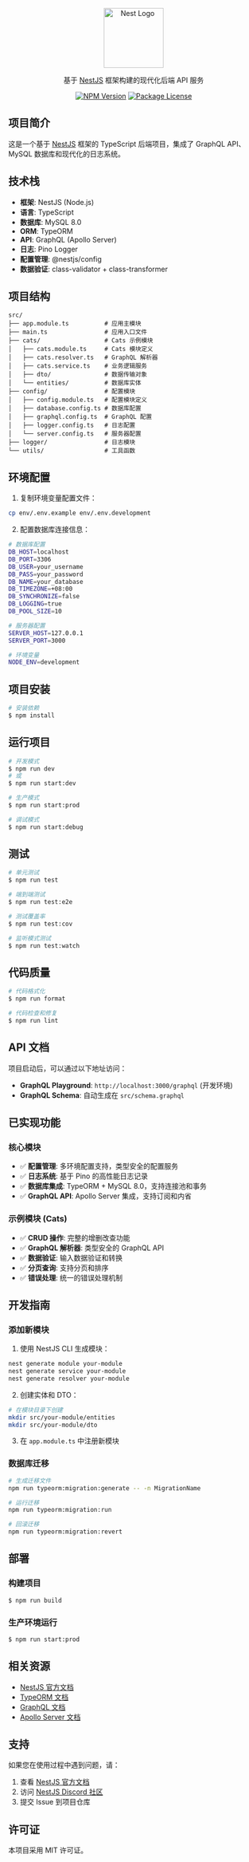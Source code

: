 <p align="center">
  <a href="http://nestjs.com/" target="blank"><img src="https://nestjs.com/img/logo-small.svg" width="120" alt="Nest Logo" /></a>
</p>

<p align="center">基于 <a href="http://nestjs.com/" target="_blank">NestJS</a> 框架构建的现代化后端 API 服务</p>
<p align="center">
  <a href="https://www.npmjs.com/~nestjscore" target="_blank"><img src="https://img.shields.io/npm/v/@nestjs/core.svg" alt="NPM Version" /></a>
  <a href="https://www.npmjs.com/~nestjscore" target="_blank"><img src="https://img.shields.io/npm/l/@nestjs/core.svg" alt="Package License" /></a>
</p>

## 项目简介

这是一个基于 [NestJS](https://github.com/nestjs/nest) 框架的 TypeScript 后端项目，集成了 GraphQL API、MySQL 数据库和现代化的日志系统。

## 技术栈

- **框架**: NestJS (Node.js)
- **语言**: TypeScript
- **数据库**: MySQL 8.0
- **ORM**: TypeORM
- **API**: GraphQL (Apollo Server)
- **日志**: Pino Logger
- **配置管理**: @nestjs/config
- **数据验证**: class-validator + class-transformer

## 项目结构

```
src/
├── app.module.ts          # 应用主模块
├── main.ts                # 应用入口文件
├── cats/                  # Cats 示例模块
│   ├── cats.module.ts     # Cats 模块定义
│   ├── cats.resolver.ts   # GraphQL 解析器
│   ├── cats.service.ts    # 业务逻辑服务
│   ├── dto/               # 数据传输对象
│   └── entities/          # 数据库实体
├── config/                # 配置模块
│   ├── config.module.ts   # 配置模块定义
│   ├── database.config.ts # 数据库配置
│   ├── graphql.config.ts  # GraphQL 配置
│   ├── logger.config.ts   # 日志配置
│   └── server.config.ts   # 服务器配置
├── logger/                # 日志模块
└── utils/                 # 工具函数
```

## 环境配置

1. 复制环境变量配置文件：

```bash
cp env/.env.example env/.env.development
```

2. 配置数据库连接信息：

```bash
# 数据库配置
DB_HOST=localhost
DB_PORT=3306
DB_USER=your_username
DB_PASS=your_password
DB_NAME=your_database
DB_TIMEZONE=+08:00
DB_SYNCHRONIZE=false
DB_LOGGING=true
DB_POOL_SIZE=10

# 服务器配置
SERVER_HOST=127.0.0.1
SERVER_PORT=3000

# 环境变量
NODE_ENV=development
```

## 项目安装

```bash
# 安装依赖
$ npm install
```

## 运行项目

```bash
# 开发模式
$ npm run dev
# 或
$ npm run start:dev

# 生产模式
$ npm run start:prod

# 调试模式
$ npm run start:debug
```

## 测试

```bash
# 单元测试
$ npm run test

# 端到端测试
$ npm run test:e2e

# 测试覆盖率
$ npm run test:cov

# 监听模式测试
$ npm run test:watch
```

## 代码质量

```bash
# 代码格式化
$ npm run format

# 代码检查和修复
$ npm run lint
```

## API 文档

项目启动后，可以通过以下地址访问：

- **GraphQL Playground**: `http://localhost:3000/graphql` (开发环境)
- **GraphQL Schema**: 自动生成在 `src/schema.graphql`

## 已实现功能

### 核心模块
- ✅ **配置管理**: 多环境配置支持，类型安全的配置服务
- ✅ **日志系统**: 基于 Pino 的高性能日志记录
- ✅ **数据库集成**: TypeORM + MySQL 8.0，支持连接池和事务
- ✅ **GraphQL API**: Apollo Server 集成，支持订阅和内省

### 示例模块 (Cats)
- ✅ **CRUD 操作**: 完整的增删改查功能
- ✅ **GraphQL 解析器**: 类型安全的 GraphQL API
- ✅ **数据验证**: 输入数据验证和转换
- ✅ **分页查询**: 支持分页和排序
- ✅ **错误处理**: 统一的错误处理机制

## 开发指南

### 添加新模块

1. 使用 NestJS CLI 生成模块：

```bash
nest generate module your-module
nest generate service your-module
nest generate resolver your-module
```

2. 创建实体和 DTO：

```bash
# 在模块目录下创建
mkdir src/your-module/entities
mkdir src/your-module/dto
```

3. 在 `app.module.ts` 中注册新模块

### 数据库迁移

```bash
# 生成迁移文件
npm run typeorm:migration:generate -- -n MigrationName

# 运行迁移
npm run typeorm:migration:run

# 回滚迁移
npm run typeorm:migration:revert
```

## 部署

### 构建项目

```bash
$ npm run build
```

### 生产环境运行

```bash
$ npm run start:prod
```

## 相关资源

- [NestJS 官方文档](https://docs.nestjs.com)
- [TypeORM 文档](https://typeorm.io)
- [GraphQL 文档](https://graphql.org/learn/)
- [Apollo Server 文档](https://www.apollographql.com/docs/apollo-server/)

## 支持

如果您在使用过程中遇到问题，请：

1. 查看 [NestJS 官方文档](https://docs.nestjs.com)
2. 访问 [NestJS Discord 社区](https://discord.gg/G7Qnnhy)
3. 提交 Issue 到项目仓库

## 许可证

本项目采用 MIT 许可证。
